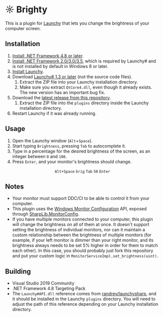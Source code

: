 ☼ Brighty
=======

This is a plugin for [Launchy](https://www.launchy.net/) that lets you change the brightness of your computer screen.

## Installation
1. [Install .NET Framework 4.8 or later](https://dotnet.microsoft.com/download/dotnet-framework).
1. [Install .NET Framework 2.0/3.0/3.5](https://docs.microsoft.com/en-us/dotnet/framework/install/dotnet-35-windows-10#enable-the-net-framework-35-in-control-panel), which is required by Launchy# and is not installed by default in Windows 8 or later.
1. [Install Launchy](https://www.launchy.net/download.php#windows).
1. Download [Launchy# 1.3 or later](https://github.com/randrey/launchysharp/releases) (not the source code files).
    1. Extract the ZIP file into your Launchy installation directory.
    1. Make sure you extract `QtCore4.dll`, even though it already exists. The new version has an important bug fix.
1. Download the [latest release from this repository](https://github.com/Aldaviva/Brighty/releases).
    1. Extract the ZIP file into the `plugins` directory inside the Launchy installation directory.
1. Restart Launchy if it was already running.

## Usage
1. Open the Launchy window (`Alt`+`Space`).
1. Start typing `Brightness`, pressing `Tab` to autocomplete it.
1. Type in a percentage for the desired brightness of the screen, as an integer between `0` and `100`.
1. Press `Enter`, and your monitor's brightness should change.

<p align="center"><code>Alt+Space</code> <code>brig</code> <code>Tab</code> <code>50</code> <code>Enter</code></p>

## Notes
- Your monitor must support DDC/CI to be able to control it from your computer.
- This plugin uses the [Windows Monitor Configuration](https://docs.microsoft.com/en-us/windows/win32/monitor/monitor-configuration?redirectedfrom=MSDN) API, exposed through [SharpLib.MonitorConfig](https://github.com/Slion/SharpLibMonitorConfig).
- If you have multiple monitors connected to your computer, this plugin will change the brightness on all of them at once. It doesn't support setting the brightness of individual monitors, nor can it maintain a custom relationship between the brightness of multiple monitors (for example, if your left monitor is dimmer than your right monitor, and its brightness always needs to be set 5% higher in order for them to match each other). In this case, you should probably just fork this repository and put your custom logic in `MonitorServiceImpl.set_brightness(uint)`.

## Building
- Visual Studio 2019 Community
- .NET Framework 4.8 Targeting Pack
- The `Launchy#API.dll` reference comes from [randrey/launchysharp](https://github.com/randrey/launchysharp), and it should be installed in the Launchy `plugins` directory. You will need to adjust the path of this reference depending on your Launchy installation directory.